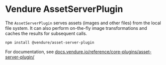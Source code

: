 # Vendure AssetServerPlugin

The `AssetServerPlugin` serves assets (images and other files) from the local file system. It can also perform on-the-fly image transformations and caches the results for subsequent calls.

`npm install @vendure/asset-server-plugin`

For documentation, see [docs.vendure.io/reference/core-plugins/asset-server-plugin/](https://docs.vendure.io/reference/core-plugins/asset-server-plugin/)
